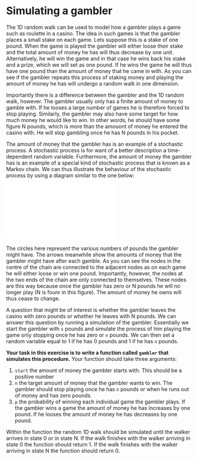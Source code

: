 # Simulating a gambler

The 1D random walk can be used to model how a gambler plays a game such as roulette in a casino.  The idea in such games is that the gambler places a small stake on each game.  Lets suppose this is a stake of one pound.  When the game is played the gambler will either loose their stake and the total amount of money he has will thus decrease by one unit.  Alternatively, he will win the game and in that case he wins back his stake and a prize, which we will set as one pound.  If he wins the game he will thus have one pound than the amount of money that he came in with.  As you can see if the gambler repeats this process of staking money and playing the amount of money he has will undergo a random walk in one dimension.

Importantly there is a difference between the gambler and the 1D random walk, however.  The gambler usually only has a finite amount of money to gamble with.  If he looses a large number of games he is therefore forced to stop playing.  Similarly, the gambler may also have some target for how much money he would like to win.  In other words, he should have some figure N pounds, which is more than the amouont of money he entered the casino with.  He will stop gambling once he has N pounds in his pocket.

The amount of money that the gambler has is an example of a stochastic process.  A stochastic process is for want of a better description a time-dependent random variable. Furthermore, the amount of money the gambler has is an example of a special kind of stochastic process that is known as a Markov chain.  We can thus illustrate the behaviour of the stochastic process by using a diagram similar to the one below:

![](gambler.pdf)

The circles here represent the various numbers of pounds the gambler might have.  The arrows meanwhile show the amounts of money that the gambler might have after each gamble.  As you can see the nodes in the centre of the chain are connected to the adjacent nodes as on each game he will either loose or win one pound.  Importantly, however, the nodes at the two ends of the chain are only connected to themselves.  These nodes are this way because once the gambler has zero or N pounds he will no longer play (N is founr in this figure).  The amount of money he owns will thus cease to change.

A question that might be of interest is whether the gambler leaves the casino with zero pounds or whether he leaves with N pounds.  We can answer this question by running a simulation of the gambler.  Essentially we start the gambler with `s` pounds and simulate the process of him playing the game only stopping once he has zero  or `n` pounds.  We can then set a random variable equal to 1 if he has 0 pounds and 1 if he has `n` pounds.

__Your task in this exercise is to write a function called `gambler` that simulates this procedure.__ Your function should take three arguments:

1. `start` the amount of money the gambler starts with.  This should be a positive number
2. `n` the target amount of money that the gambler wants to win.  The gambler should stop playing once he has `n` pounds or when he runs out of money and has zero pounds.
3. `p` the probability of winning each individual game the gambler plays.  If the gambler wins a game the amount of money he has increases by one pound.  If he looses the amount of money he has decreases by one pound.

Within the function the random 1D walk should be simulated until the walker arrives in state 0 or in state N.  If the walk finishes with the walker arriving in state 0 the function should return 1.  If the walk finishes with the walker arriving in state N the function should return 0.

